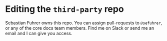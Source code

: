 
# Editing the `third-party` repo

Sebastian Fuhrer owns this repo. You can assign pull-requests to `@sefuhrer`, or any of the core docs team members. Find me on Slack or send me an email and I can give you access.
